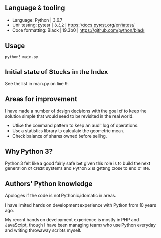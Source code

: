 ## Language & tooling

* Language: Python | 3.6.7
* Unit testing: pytest | 3.3.2 | https://docs.pytest.org/en/latest/
* Code formatting: Black | 19.3b0 | https://github.com/python/black

## Usage

```
python3 main.py
```

## Initial state of Stocks in the Index

See the list in main.py on line 9.

## Areas for improvement

I have made a number of design decisions with the goal of to keep the solution simple that would need
to be revisited in the real world.

* Utlise the command pattern to keep an audit log of operations.
* Use a statistics library to calculate the geometric mean.
* Check balance of shares owned before selling.


## Why Python 3?

Python 3 felt like a good fairly safe bet given this role is to build the next generation of credit
systems and Python 2 is getting close to end of life.

## Authors' Python knowledge

Apologies if the code is not Pythonic/idomatic in areas.

I have limited hands on development experience with Python from 10 years ago.

My recent hands on development experience is mostly in PHP and JavaScript, though I have been managing
teams who use Python everyday and writing throwaway scripts myself.
